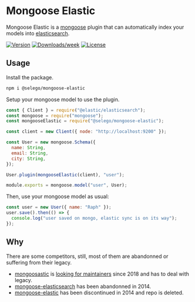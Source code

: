 # Mongoose Elastic

Mongoose Elastic is a [mongoose](http://mongoosejs.com/) plugin that can automatically index your models into [elasticsearch](https://www.elastic.co/).

[![Version](https://img.shields.io/npm/v/@selego/mongoose-elastic.svg)](https://www.npmjs.com/package/@selego/mongoose-elastic)
[![Downloads/week](https://img.shields.io/npm/dw/@selego/mongoose-elastic.svg)](https://www.npmjs.com/package/@selego/mongoose-elastic)
[![License](https://img.shields.io/npm/l/@selego/mongoose-elastic.svg)](https://github.com/selego/mongoose-elastic/blob/master/package.json)

## Usage

Install the package.

```bash
npm i @selego/mongoose-elastic
```

Setup your mongoose model to use the plugin.

```javascript
const { Client } = require("@elastic/elasticsearch");
const mongoose = require("mongoose");
const mongooseElastic = require("@selego/mongoose-elastic");

const client = new Client({ node: "http://localhost:9200" });

const User = new mongoose.Schema({
  name: String,
  email: String,
  city: String,
});

User.plugin(mongooseElastic(client), "user");

module.exports = mongoose.model("user", User);
```

Then, use your mongoose model as usual:

```js
const user = new User({ name: "Raph" });
user.save().then(() => {
  console.log("user saved on mongo, elastic sync is on its way");
});
```

## Why

There are some competitors, still, most of them are abandonned or suffering from their legacy.

- [mongoosastic](https://github.com/mongoosastic/mongoosastic) is [looking for maintainers](https://github.com/mongoosastic/mongoosastic/issues/457) since 2018 and has to deal with legacy.
- [mongoose-elasticsearch](https://www.npmjs.com/package/mongoose-elasticsearch) has been abandonned in 2014.
- [mongoose-elastic](https://www.npmjs.com/package/mongoose-elastic) has been discontinued in 2014 and repo is deleted.
